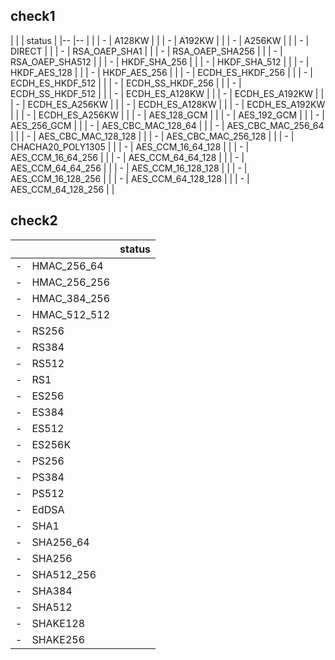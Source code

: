 
## check1

|   |                       | status   |
|-- |--                     |          |
| - | A128KW                |          |
| - | A192KW                |          |
| - | A256KW                |          |
| - | DIRECT                |          |
| - | RSA_OAEP_SHA1         |          |
| - | RSA_OAEP_SHA256       |          |
| - | RSA_OAEP_SHA512       |          |
| - | HKDF_SHA_256          |          |
| - | HKDF_SHA_512          |          |
| - | HKDF_AES_128          |          |
| - | HKDF_AES_256          |          |
| - | ECDH_ES_HKDF_256      |          |
| - | ECDH_ES_HKDF_512      |          |
| - | ECDH_SS_HKDF_256      |          |
| - | ECDH_SS_HKDF_512      |          |
| - | ECDH_ES_A128KW        |          |
| - | ECDH_ES_A192KW        |          |
| - | ECDH_ES_A256KW        |          |
| - | ECDH_ES_A128KW        |          |
| - | ECDH_ES_A192KW        |          |
| - | ECDH_ES_A256KW        |          |
| - | AES_128_GCM           |          |
| - | AES_192_GCM           |          |
| - | AES_256_GCM           |          |
| - | AES_CBC_MAC_128_64    |          |
| - | AES_CBC_MAC_256_64    |          |
| - | AES_CBC_MAC_128_128   |          |
| - | AES_CBC_MAC_256_128   |          |
| - | CHACHA20_POLY1305     |          |
| - | AES_CCM_16_64_128     |          |
| - | AES_CCM_16_64_256     |          |
| - | AES_CCM_64_64_128     |          |
| - | AES_CCM_64_64_256     |          |
| - | AES_CCM_16_128_128    |          |
| - | AES_CCM_16_128_256    |          |
| - | AES_CCM_64_128_128    |          |
| - | AES_CCM_64_128_256    |          |

## check2

|   |                       | status   |
|-- |--                     | --       |
| - | HMAC_256_64           |          |
| - | HMAC_256_256          |          |
| - | HMAC_384_256          |          |
| - | HMAC_512_512          |          |
| - | RS256                 |          |
| - | RS384                 |          |
| - | RS512                 |          |
| - | RS1                   |          |
| - | ES256                 |          |
| - | ES384                 |          |
| - | ES512                 |          |
| - | ES256K                |          |
| - | PS256                 |          |
| - | PS384                 |          |
| - | PS512                 |          |
| - | EdDSA                 |          |
| - | SHA1                  |          |
| - | SHA256_64             |          |
| - | SHA256                |          |
| - | SHA512_256            |          |
| - | SHA384                |          |
| - | SHA512                |          |
| - | SHAKE128              |          |
| - | SHAKE256              |          |
